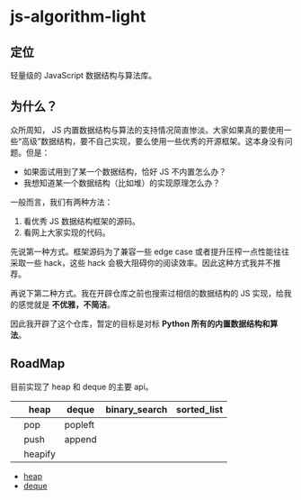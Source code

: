 # js-algorithm-light

## 定位

轻量级的 JavaScript 数据结构与算法库。

## 为什么？

众所周知， JS 内置数据结构与算法的支持情况简直惨淡。大家如果真的要使用一些“高级”数据结构，要不自己实现，要么使用一些优秀的开源框架。这本身没有问题。但是：

- 如果面试用到了某一个数据结构，恰好 JS 不内置怎么办？
- 我想知道某一个数据结构（比如堆）的实现原理怎么办？

一般而言，我们有两种方法：

1. 看优秀 JS 数据结构框架的源码。
2. 看网上大家实现的代码。

先说第一种方式。框架源码为了兼容一些 edge case 或者提升压榨一点性能往往采取一些 hack，这些 hack 会极大阻碍你的阅读效率。因此这种方式我并不推荐。

再说下第二种方式。我在开辟仓库之前也搜索过相信的数据结构的 JS 实现，给我的感觉就是 **不优雅，不简洁**。


因此我开辟了这个仓库，暂定的目标是对标 **Python 所有的内置数据结构和算法**。


## RoadMap

目前实现了 heap 和 deque 的主要 api。

|   | heap    | deque   | binary_search | sorted_list |
|---|---------|---------|---------------|-------------|
|   | pop     | popleft |               |             |
|   | push    | append  |               |             |
|   | heapify |         |               |             |


- [heap](./heap.js)
- [deque](./deque.js)




